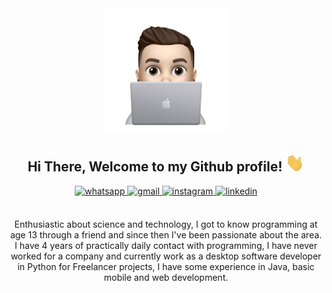 <div align="center">

<img width=200 src="https://raw.githubusercontent.com/BrenoCarvalho/BrenoCarvalho/main/sticker.png"/>
<h2> Hi There, Welcome to my Github profile! <img width="30" src="https://github.com/1999AZZAR/1999AZZAR/blob/main/resources/img/waving.gif"></h2>
<a href="https://wa.me/5512981734151" target="_blank">
<img src=https://img.shields.io/badge/WhatsApp-25D366?style=for-the-badge&logo=whatsapp&logoColor=white alt=whatsapp style="margin-bottom: 5px;" />
</a>
<a href="mailto:contato@brenocarvalho.com" target="_blank">
<img src=https://img.shields.io/badge/Gmail-D14836?style=for-the-badge&logo=gmail&logoColor=white alt=gmail style="margin-bottom: 5px;" />
</a>
<a href="https://instagram.com/brenocarvalho709" target="_blank">
<img src=https://img.shields.io/badge/instagram-%ff5851db.svg?color=C13584&style=for-the-badge&logo=instagram&logoColor=white alt=instagram style="margin-bottom: 5px;" />
<a href="https://www.linkedin.com/in/brenocarvalho709/" target="_blank">
<img src=https://img.shields.io/badge/LinkedIn-0077B5?style=for-the-badge&logo=linkedin&logoColor=white alt=linkedin style="margin-bottom: 5px;" />
</a>
</a>
</a>
<br />
<br />

Enthusiastic about science and technology, I got to know programming at age 13 through a friend and since then I've been passionate about the area. I have 4 years of practically daily contact with programming, I have never worked for a company and currently work as a desktop software developer in Python for Freelancer projects, I have some experience in Java, basic mobile and web development.
